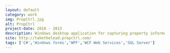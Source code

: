 ```yaml
---
layout: default
category: work
img: PropCtrl.jpg
alt: PropCtrl
project-date: 2010 - 2013
description: Windows desktop application for capturing property information by estate agents, and uploading listing to Property24, and other listing portals.<br/>Clients use a Windows desktop application or mobile app that interacts with WCF web service on the server-side. Web service interacts with a SQL Server database.
site: http://takethelead.propctrl.com/
tags: ['C#','Windows forms','WPF','WCF Web Services','SQL Server']
---
```

